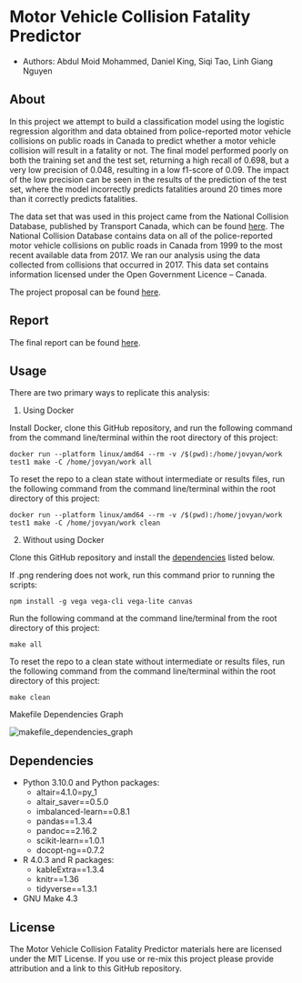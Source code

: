 # Motor Vehicle Collision Fatality Predictor

* Authors: Abdul Moid Mohammed, Daniel King, Siqi Tao, Linh Giang Nguyen

## About

In this project we attempt to build a classification model using the
logistic regression algorithm and data obtained from police-reported
motor vehicle collisions on public roads in Canada to predict whether a motor vehicle
collision will result in a fatality or not. The final model performed
poorly on both the training set and the test set, returning a high
recall of 0.698, but a very low precision of 0.048, resulting in a low
f1-score of 0.09. The impact of the low precision can be seen in the
results of the prediction of the test set, where the model incorrectly
predicts fatalities around 20 times more than it correctly predicts
fatalities.

The data set that was used in this project came from the National Collision Database, published by Transport Canada, which can be found [here](https://open.canada.ca/data/en/dataset/1eb9eba7-71d1-4b30-9fb1-30cbdab7e63a). The National Collision Database contains data on all of the police-reported motor vehicle collisions on public roads in Canada from 1999 to the most recent available data from 2017. We ran our analysis using the data collected from collisions that occurred in 2017. This data set contains information licensed under the Open Government Licence – Canada.

The project proposal can be found [here](https://github.com/UBC-MDS/Collision_Prediction/blob/main/doc/proposal.md).

## Report

The final report can be found [here](https://github.com/UBC-MDS/Collision_Prediction/blob/main/doc/collision_prediction_report.md).

## Usage

There are two primary ways to replicate this analysis:

1. Using Docker

Install Docker, clone this GitHub repository, and run the following command from the command line/terminal within the root directory of this project:

```docker run --platform linux/amd64 --rm -v /$(pwd):/home/jovyan/work test1 make -C /home/jovyan/work all```

To reset the repo to a clean state without intermediate or results files, run the following command from the command line/terminal within the root directory of this project:

```docker run --platform linux/amd64 --rm -v /$(pwd):/home/jovyan/work test1 make -C /home/jovyan/work clean```

2. Without using Docker

Clone this GitHub repository and install the [dependencies](#Dependencies) listed below.

If .png rendering does not work, run this command prior to running the scripts:

```
npm install -g vega vega-cli vega-lite canvas
```

Run the following command at the command line/terminal from the root directory of this project:

```
make all
```

To reset the repo to a clean state without intermediate or results files, run the following command from the command line/terminal within the root directory of this project:

```
make clean
```

Makefile Dependencies Graph

![makefile_dependencies_graph](Makefile.png)
## Dependencies

* Python 3.10.0 and Python packages:
  * altair=4.1.0=py_1
  * altair_saver==0.5.0
  * imbalanced-learn==0.8.1
  * pandas==1.3.4
  * pandoc==2.16.2
  * scikit-learn==1.0.1
  * docopt-ng==0.7.2
* R 4.0.3 and R packages:
  * kableExtra==1.3.4
  * knitr==1.36
  * tidyverse==1.3.1
* GNU Make 4.3

## License

The Motor Vehicle Collision Fatality Predictor materials here are licensed under the MIT License. If you use or re-mix this project please provide attribution and a link to this GitHub repository.

